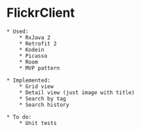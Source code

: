 # FlickrClient

    * Used:
        * RxJava 2
        * Retrofit 2
        * Kodein
        * Picasso
        * Room
        * MVP pattern
        
    * Implemented:
        * Grid view
        * Detail view (just image with title)
        * Search by tag
        * Search history
     
    * To do:
        * Unit tests        